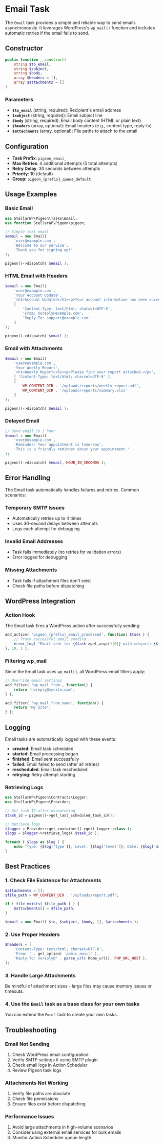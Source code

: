 # Email Task

The `Email` task provides a simple and reliable way to send emails asynchronously. It leverages WordPress's `wp_mail()` function and includes automatic retries if the email fails to send.

## Constructor

```php
public function __construct(
    string $to_email,
    string $subject,
    string $body,
    array $headers = [],
    array $attachments = []
)
```

### Parameters

- **`$to_email`** (string, required): Recipient's email address
- **`$subject`** (string, required): Email subject line
- **`$body`** (string, required): Email body content (HTML or plain text)
- **`$headers`** (array, optional): Email headers (e.g., content type, reply-to)
- **`$attachments`** (array, optional): File paths to attach to the email

## Configuration

- **Task Prefix**: `pigeon_email_`
- **Max Retries**: 4 additional attempts (5 total attempts)
- **Retry Delay**: 30 seconds between attempts
- **Priority**: 10 (default)
- **Group**: `pigeon_{prefix}_queue_default`

## Usage Examples

### Basic Email

```php
use StellarWP\Pigeon\Tasks\Email;
use function StellarWP\Pigeon\pigeon;

// Simple text email
$email = new Email(
    'user@example.com',
    'Welcome to our service',
    'Thank you for signing up!'
);

pigeon()->dispatch( $email );
```

### HTML Email with Headers

```php
$email = new Email(
    'user@example.com',
    'Your Account Update',
    '<h1>Account Updated</h1><p>Your account information has been successfully updated.</p>',
    [
        'Content-Type: text/html; charset=UTF-8',
        'From: noreply@example.com',
        'Reply-To: support@example.com'
    ]
);

pigeon()->dispatch( $email );
```

### Email with Attachments

```php
$email = new Email(
    'user@example.com',
    'Your Weekly Report',
    '<h1>Weekly Report</h1><p>Please find your report attached.</p>',
    [ 'Content-Type: text/html; charset=UTF-8' ],
    [
        WP_CONTENT_DIR . '/uploads/reports/weekly-report.pdf',
        WP_CONTENT_DIR . '/uploads/reports/summary.xlsx'
    ]
);

pigeon()->dispatch( $email );
```

### Delayed Email

```php
// Send email in 1 hour
$email = new Email(
    'user@example.com',
    'Reminder: Your appointment is tomorrow',
    'This is a friendly reminder about your appointment.'
);

pigeon()->dispatch( $email, HOUR_IN_SECONDS );
```

## Error Handling

The Email task automatically handles failures and retries. Common scenarios:

### Temporary SMTP Issues

- Automatically retries up to 4 times
- Uses 30-second delays between attempts
- Logs each attempt for debugging

### Invalid Email Addresses

- Task fails immediately (no retries for validation errors)
- Error logged for debugging

### Missing Attachments

- Task fails if attachment files don't exist
- Check file paths before dispatching

## WordPress Integration

### Action Hook

The Email task fires a WordPress action after successfully sending:

```php
add_action( 'pigeon_{prefix}_email_processed', function( $task ) {
    // Track successful email sending
    error_log( "Email sent to: {$task->get_args()[0]} with subject: {$task->get_args()[1]}" );
}, 10, 1 );
```

### Filtering wp_mail

Since the Email task uses `wp_mail()`, all WordPress email filters apply:

```php
// Override email settings
add_filter( 'wp_mail_from', function() {
    return 'noreply@mysite.com';
} );

add_filter( 'wp_mail_from_name', function() {
    return 'My Site';
} );
```

## Logging

Email tasks are automatically logged with these events:

- **created**: Email task scheduled
- **started**: Email processing began
- **finished**: Email sent successfully
- **failed**: Email failed to send (after all retries)
- **rescheduled**: Email task rescheduled
- **retrying**: Retry attempt starting

### Retrieving Logs

```php
use StellarWP\Pigeon\Contracts\Logger;
use StellarWP\Pigeon\Provider;

// Get task ID after dispatching
$task_id = pigeon()->get_last_scheduled_task_id();

// Retrieve logs
$logger = Provider::get_container()->get( Logger::class );
$logs = $logger->retrieve_logs( $task_id );

foreach ( $logs as $log ) {
    echo "Type: {$log['type']}, Level: {$log['level']}, Date: {$log['date']}";
}
```

## Best Practices

### 1. Check File Existence for Attachments

```php
$attachments = [];
$file_path = WP_CONTENT_DIR . '/uploads/report.pdf';

if ( file_exists( $file_path ) ) {
    $attachments[] = $file_path;
}

$email = new Email( $to, $subject, $body, [], $attachments );
```

### 2. Use Proper Headers

```php
$headers = [
    'Content-Type: text/html; charset=UTF-8',
    'From: ' . get_option( 'admin_email' ),
    'Reply-To: noreply@' . parse_url( home_url(), PHP_URL_HOST ),
];
```

### 3. Handle Large Attachments

Be mindful of attachment sizes - large files may cause memory issues or timeouts.

### 4. Use the `Email` task as a base class for your own tasks

You can extend the `Email` task to create your own tasks.

## Troubleshooting

### Email Not Sending

1. Check WordPress email configuration
2. Verify SMTP settings if using SMTP plugin
3. Check email logs in Action Scheduler
4. Review Pigeon task logs

### Attachments Not Working

1. Verify file paths are absolute
2. Check file permissions
3. Ensure files exist before dispatching

### Performance Issues

1. Avoid large attachments in high-volume scenarios
2. Consider using external email services for bulk emails
3. Monitor Action Scheduler queue length
